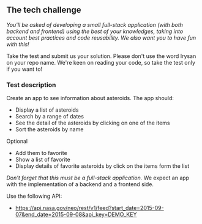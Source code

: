 ## The tech challenge

_You'll be asked of developing a small full-stack application (with both backend and frontend) using the best of your knowledges, taking into account best practices and code reusability.
We also want you to have fun with this!_

Take the test and submit us your solution. Please don't use the word Irysan on your repo name.
We're keen on reading your code, so take the test only if you want to!

### Test description

Create an app to see information about asteroids.
The app should:

- Display a list of asteroids
- Search by a range of dates
- See the detail of the asteroids by clicking on one of the items
- Sort the asteroids by name

Optional

- Add them to favorite
- Show a list of favorite
- Display details of favorite asteroids by click on the items form the list

_Don't forget that this must be a full-stack application._
We expect an app with the implementation of a backend and a frontend side.

Use the following API:

- <https://api.nasa.gov/neo/rest/v1/feed?start_date=2015-09-07&end_date=2015-09-08&api_key=DEMO_KEY>
